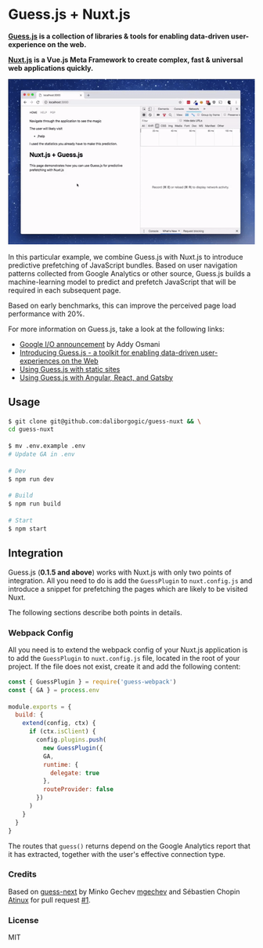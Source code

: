 # Guess.js + Nuxt.js

**[Guess.js](https://github.com/guess-js/guess) is a collection of libraries & tools for enabling data-driven user-experience on the web.**

**[Nuxt.js](https://github.com/nuxt/nuxt.js) is a Vue.js Meta Framework to create complex, fast & universal web applications quickly.**

<img src="https://raw.githubusercontent.com/daliborgogic/guess-nuxt/master/assets/demo.gif">

In this particular example, we combine Guess.js with Nuxt.js to introduce predictive prefetching of JavaScript bundles. Based on user navigation patterns collected from Google Analytics or other source, Guess.js builds a machine-learning model to predict and prefetch JavaScript that will be required in each subsequent page.

Based on early benchmarks, this can improve the perceived page load performance with 20%.

For more information on Guess.js, take a look at the following links:
* [Google I/O announcement](https://www.youtube.com/watch?time_continue=2093&v=Mv-l3-tJgGk) by Addy Osmani
* [Introducing Guess.js - a toolkit for enabling data-driven user-experiences on the Web](https://blog.mgechev.com/2018/05/09/introducing-guess-js-data-driven-user-experiences-web/)
* [Using Guess.js with static sites](https://github.com/guess-js/guess/tree/master/experiments/guess-static-sites)
* [Using Guess.js with Angular, React, and Gatsby](https://github.com/guess-js/guess/tree/master/packages/guess-webpack)

## Usage

```bash
$ git clone git@github.com:daliborgogic/guess-nuxt && \
cd guess-nuxt

$ mv .env.example .env
# Update GA in .env

# Dev
$ npm run dev

# Build
$ npm run build

# Start
$ npm start
```

## Integration

Guess.js (**0.1.5 and above**) works with Nuxt.js with only two points of integration. All you need to do is add the `GuessPlugin` to `nuxt.config.js` and introduce a snippet for prefetching the pages which are likely to be visited Nuxt.

The following sections describe both points in details.

### Webpack Config

All you need is to extend the webpack config of your Nuxt.js application is to add the `GuessPlugin` to `nuxt.config.js` file, located in the root of your project. If the file does not exist, create it and add the following content:

```javascript
const { GuessPlugin } = require('guess-webpack')
const { GA } = process.env

module.exports = {
  build: {
    extend(config, ctx) {
      if (ctx.isClient) {
        config.plugins.push(
          new GuessPlugin({
          GA,
          runtime: {
            delegate: true
          },
          routeProvider: false
        })
      )
    }
  }
}
```

The routes that `guess()` returns depend on the Google Analytics report that it has extracted, together with the user's effective connection type.

### Credits

Based on [guess-next](https://github.com/mgechev/guess-next) by Minko Gechev [mgechev](https://github.com/mgechev) and Sébastien Chopin [Atinux](https://github.com/Atinux) for pull request [#1](https://github.com/daliborgogic/guess-nuxt/pull/1).

### License

MIT
